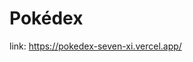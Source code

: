 # Pokédex

link: <a href="https://pokedex-seven-xi.vercel.app/">https://pokedex-seven-xi.vercel.app/</a>
